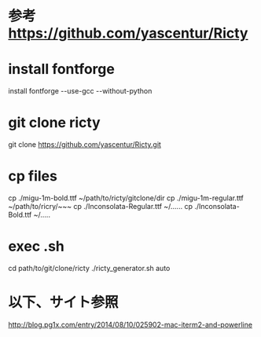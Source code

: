 # 参考 https://github.com/yascentur/Ricty

# install fontforge
install fontforge --use-gcc --without-python

# git clone ricty
git clone https://github.com/yascentur/Ricty.git

# cp files
cp ./migu-1m-bold.ttf ~/path/to/ricty/gitclone/dir
cp ./migu-1m-regular.ttf ~/path/to/ricry/~~~
cp ./Inconsolata-Regular.ttf ~/......
cp ./Inconsolata-Bold.ttf ~/.....

# exec .sh
cd path/to/git/clone/ricty
./ricty_generator.sh auto

# 以下、サイト参照
http://blog.pg1x.com/entry/2014/08/10/025902-mac-iterm2-and-powerline
